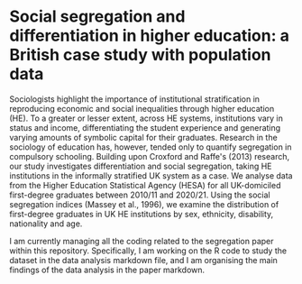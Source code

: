 # Social segregation and differentiation in higher education: a British case study with population data

Sociologists highlight the importance of institutional stratification in reproducing economic and social inequalities through higher education (HE). To a greater or lesser extent, across HE systems, institutions vary in status and income, differentiating the student experience and generating varying amounts of symbolic capital for their graduates. Research in the sociology of education has, however, tended only to quantify segregation in compulsory schooling. Building upon Croxford and Raffe's (2013) research, our study investigates differentiation and social segregation, taking  HE institutions in the informally stratified UK system as a case. We analyse data from the Higher Education Statistical Agency (HESA) for all UK-domiciled first-degree graduates between 2010/11 and 2020/21. Using the social segregation indices (Massey et al., 1996), we examine the distribution of first-degree graduates in UK HE institutions by sex, ethnicity, disability, nationality and age. 

I am currently managing all the coding related to the segregation paper within this repository. Specifically, I am working on the R code to study the dataset in the data analysis markdown file, and I am organising the main findings of the data analysis in the paper markdown.